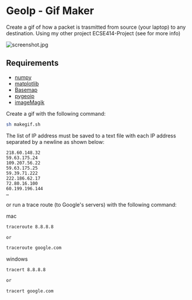 # GeoIp - Gif Maker

Create a gif of how a packet is trasmitted from source (your laptop) to any destination. Using my other project ECSE414-Project (see for more info)


![screenshot.jpg](https://github.com/tristantoupin/GeoIp-GifMaker/blob/master/output.gif)

## Requirements

* [numpy](http://www.numpy.org/)
* [matplotlib](http://matplotlib.org/)
* [Basemap](http://matplotlib.org/basemap/)
* [pygeoip](https://pypi.python.org/pypi/pygeoip)
* [imageMagik](https://www.imagemagick.org/script/download.php)

Create a gif with the following command:

```bash
sh makegif.sh
```

The list of IP address must be saved to a text file with each IP
address separated by a newline as shown below:

```
218.60.148.32
59.63.175.24
109.207.56.22
59.63.175.25
59.39.71.222
222.186.62.17
72.80.16.100
60.199.196.144
…
```


or run a trace route (to Google's servers) with the following command:

mac
```bash
traceroute 8.8.8.8

or

traceroute google.com
```

windows
```bash
tracert 8.8.8.8

or 

tracert google.com
```
